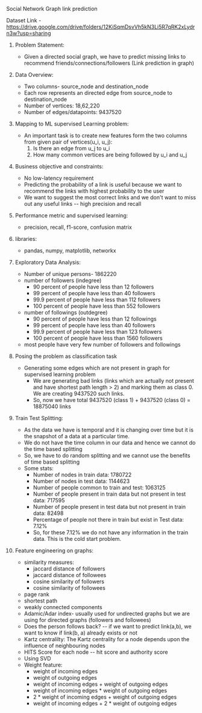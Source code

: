 Social Network Graph link prediction

Dataset Link - https://drive.google.com/drive/folders/12KiSqmDsvVh5kN3Li5R7qRK2xLydrn3w?usp=sharing

1. Problem Statement: 
	- Given a directed social graph, we have to predict missing links to recommend friends/connections/followers (Link prediction in graph)

2. Data Overview: 
	- Two columns- source_node and destination_node
	- Each row represents an directed edge from source_node to destination_node
	- Number of vertices: 18,62,220
	- Number of edges/datapoints: 9437520

3. Mapping to ML supervised Learning problem:
	- An important task is to create new features form the two columns from given pair of vertices(u_i, u_j):
		1. Is there an edge from u_j to u_i
		2. How many common vertices are being followed by u_i and u_j

4. Business objective and constraints:
	- No low-latency requirement
	- Predicting the probability of a link is useful because we want to recommend the links with highest probability to the user
	- We want to suggest the most correct links and we don't want to miss out any useful links -- high precision and recall

5. Performance metric and supervised learning:
	- precision, recall, f1-score, confusion matrix

6. libraries:
	- pandas, numpy, matplotlib, networkx

7. Exploratory Data Analysis:
	- Number of unique persons- 1862220
	- number of followers (indegree)
		-  90 percent of people have less than 12 followers
		-  99 percent of people have less than 40 followers
		-  99.9 percent of people have less than 112 followers	
		-  100 percent of people have less than 552 followers
	- number of followings (outdegree)
		-  90 percent of people have less than 12 followings
		-  99 percent of people have less than 40 followers
		-  99.9 percent of people have less than 123 followers	
		-  100 percent of people have less than 1560 followers
	- most people have very few number of followers and followings

8. Posing the problem as classification task
	- Generating some edges which are not present in graph for supervised learning problem
		- We are generating bad links (links which are actually not present and have shortest path length > 2) and marking them as class 0. We are creating 9437520 such links. 
		- So, now we have total 9437520 (class 1) + 9437520 (class 0) = 18875040 links 

9. Train Test Splitting:
	- As the data we have is temporal and it is changing over time but it is the snapshot of a data at a particular time. 
	- We do not have the time column in our data and hence we cannot do the time based splitting
	- So, we have to do random splitting and we cannot use the benefits of time based splitting
	- Some stats:
		- Number of nodes in train data: 1780722
		- Number of nodes in test data: 1144623
		- Number of people common to train and test: 1063125
		- Number of people present in train data but not present in test data: 717595 
		- Number of people present in test data but not present in train data: 82498
		- Percentage of people not there in train but exist in Test data: 7.12%
		- So, for these 7.12% we do not have any information in the train data. This is the cold start problem.

10. Feature engineering on graphs:
	- similarity measures:
		- jaccard distance of followers
		- jaccard distance of followees
		- cosine similarity of followers
		- cosine similarity of followees
	- page rank
	- shortest path
	- weakly connected components
	- Adamic/Adar index- usually used for undirected graphs but we are using for directed graphs (followers and followees)
	- Does the person follows back? -- if we want to predict link(a,b), we want to know if link(b, a) already exists or not
	- Kartz centralilty: The Kartz centrality for a node depends upon the influence of neighbouring nodes
	- HITS Score for each node -- hit score and authority score
	- Using SVD
	- Weight feature:
		- weight of incoming edges
		- weight of outgoing edges
		- weight of incoming edges + weight of outgoing edges
		- weight of incoming edges * weight of outgoing edges
		- 2 * weight of incoming edges + weight of outgoing edges
		- weight of incoming edges + 2 * weight of outgoing edges



